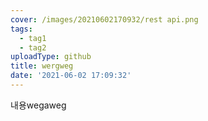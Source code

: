 ```yaml
---
cover: /images/20210602170932/rest api.png
tags:
  - tag1
  - tag2
uploadType: github
title: wergweg
date: '2021-06-02 17:09:32'
---
```

내용wegaweg